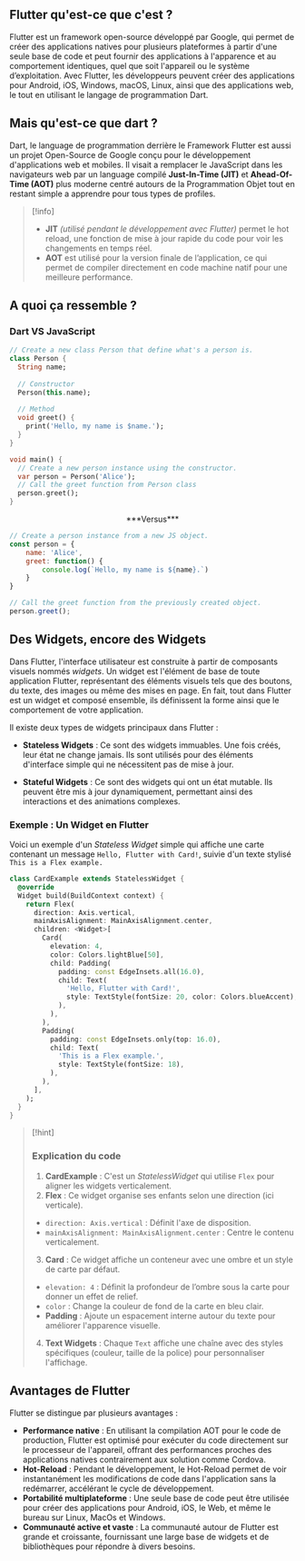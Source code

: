 ## Flutter qu'est-ce que c'est ?

Flutter est un framework open-source développé par Google, qui permet de créer des applications natives pour plusieurs plateformes à partir d'une seule base de code et peut fournir des applications à l'apparence et au comportement identiques, quel que soit l'appareil ou le système d’exploitation. Avec Flutter, les développeurs peuvent créer des applications pour Android, iOS, Windows, macOS, Linux, ainsi que des applications web, le tout en utilisant le langage de programmation Dart.

## Mais qu'est-ce que dart ?

Dart, le language de programmation derrière le Framework Flutter est aussi un projet Open-Source de Google conçu pour le développement d'applications web et mobiles.
Il visait a remplacer le JavaScript dans les navigateurs web par un language compilé **Just-In-Time (JIT)** et **Ahead-Of-Time (AOT)** plus moderne centré autours de la Programmation Objet tout en restant simple a apprendre pour tous types de profiles.

> [!info] 
> - **JIT** *(utilisé pendant le développement avec Flutter)* permet le hot reload, une fonction de mise à jour rapide du code pour voir les changements en temps réel.
> - **AOT** est utilisé pour la version finale de l’application, ce qui permet de compiler directement en code machine natif pour une meilleure performance.

## A quoi ça ressemble ? 

### Dart VS JavaScript

```dart nums
// Create a new class Person that define what's a person is.
class Person {
  String name;
  
  // Constructor
  Person(this.name);
  
  // Method
  void greet() {
    print('Hello, my name is $name.');
  }
}

void main() {
  // Create a new person instance using the constructor.
  var person = Person('Alice');
  // Call the greet function from Person class
  person.greet();
}
```

<center>***Versus***</center>

```js nums
// Create a person instance from a new JS object.
const person = {
	name: 'Alice',
	greet: function() {
		console.log(`Hello, my name is ${name}.`)
	}
}

// Call the greet function from the previously created object.
person.greet();
```

## Des Widgets, encore des Widgets

Dans Flutter, l'interface utilisateur est construite à partir de composants visuels nommés *widgets*. Un widget est l'élément de base de toute application Flutter, représentant des éléments visuels tels que des boutons, du texte, des images ou même des mises en page. En fait, tout dans Flutter est un widget et composé ensemble, ils définissent la forme ainsi que le comportement de votre application.

Il existe deux types de widgets principaux dans Flutter :

- **Stateless Widgets** : Ce sont des widgets immuables. Une fois créés, leur état ne change jamais. Ils sont utilisés pour des éléments d'interface simple qui ne nécessitent pas de mise à jour.

- **Stateful Widgets** : Ce sont des widgets qui ont un état mutable. Ils peuvent être mis à jour dynamiquement, permettant ainsi des interactions et des animations complexes.

### Exemple : Un Widget en Flutter

Voici un exemple d'un *Stateless Widget* simple qui affiche une carte contenant un message `Hello, Flutter with Card!`, suivie d'un texte stylisé `This is a Flex example.`

```dart nums
class CardExample extends StatelessWidget {
  @override
  Widget build(BuildContext context) {
    return Flex(
      direction: Axis.vertical,
      mainAxisAlignment: MainAxisAlignment.center,
      children: <Widget>[
        Card(
          elevation: 4,
          color: Colors.lightBlue[50],
          child: Padding(
            padding: const EdgeInsets.all(16.0),
            child: Text(
              'Hello, Flutter with Card!',
              style: TextStyle(fontSize: 20, color: Colors.blueAccent),
            ),
          ),
        ),
        Padding(
          padding: const EdgeInsets.only(top: 16.0),
          child: Text(
            'This is a Flex example.',
            style: TextStyle(fontSize: 18),
          ),
        ),
      ],
    );
  }
}
```

> [!hint] 
> ### Explication du code
> 
> 1. **CardExample** : C'est un *StatelessWidget* qui utilise `Flex` pour aligner les widgets verticalement.
> 2. **Flex** : Ce widget organise ses enfants selon une direction (ici verticale).
> - `direction: Axis.vertical` : Définit l'axe de disposition.
> - `mainAxisAlignment: MainAxisAlignment.center` : Centre le contenu verticalement.
> 3. **Card** : Ce widget affiche un conteneur avec une ombre et un style de carte par défaut.
> - `elevation: 4` : Définit la profondeur de l’ombre sous la carte pour donner un effet de relief.
> - `color` : Change la couleur de fond de la carte en bleu clair.
> - **Padding** : Ajoute un espacement interne autour du texte pour améliorer l'apparence visuelle.
> 4. **Text Widgets** : Chaque `Text` affiche une chaîne avec des styles spécifiques (couleur, taille de la police) pour personnaliser l'affichage.

## Avantages de Flutter

Flutter se distingue par plusieurs avantages :

- **Performance native** : En utilisant la compilation AOT pour le code de production, Flutter est optimisé pour exécuter du code directement sur le processeur de l'appareil, offrant des performances proches des applications natives contrairement aux solution comme Cordova.
- **Hot-Reload** : Pendant le développement, le Hot-Reload permet de voir instantanément les modifications de code dans l'application sans la redémarrer, accélérant le cycle de développement.
- **Portabilité multiplateforme** : Une seule base de code peut être utilisée pour créer des applications pour Android, iOS, le Web, et même le bureau sur Linux, MacOs et Windows.
- **Communauté active et vaste** : La communauté autour de Flutter est grande et croissante, fournissant une large base de widgets et de bibliothèques pour répondre à divers besoins.

